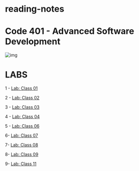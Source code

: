 # reading-notes




# Code 401 - Advanced Software Development

![img](https://encrypted-tbn0.gstatic.com/images?q=tbn:ANd9GcRoHz71Y0nhrsR3_TknySb4uTox7fsP3ViQ4A&usqp=CAU)


# LABS 
1 - [Lab: Class 01]()

2 - [Lab: Class 02](https://github.com/MURADALSHORMAN/basic-express-server-401/blob/main/README.md)

3 - [Lab: Class 03](https://github.com/MURADALSHORMAN/basic-api-server-401/blob/main/README.md)

4 - [Lab: Class 04](https://github.com/MURADALSHORMAN/api-server-lab4/blob/main/README.md)

5 - [Lab: Class 06](https://github.com/MURADALSHORMAN/basic-auth)

6- [Lab: Class 07](https://github.com/MURADALSHORMAN/bearer-auth-401)

7- [Lab: Class 08](https://github.com/MURADALSHORMAN/auth-api/blob/main/README.md)

8- [Lab: Class 09](https://github.com/MURADALSHORMAN/api-server-sql-401/blob/main/README.md)

9- [Lab: Class 11](https://github.com/MURADALSHORMAN/Event-Driven-Applications)











